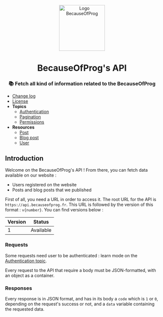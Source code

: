 <div align="center">
  <img src="https://cdn.becauseofprog.fr/v2/sites/becauseofprog.fr/assets/logos/bop.min.svg" alt="Logo BecauseOfProg" width="150" />
  <h1>BecauseOfProg's API</h1>
  <h3>📚 Fetch all kind of information related to the BecauseOfProg</h3>
</div>

- [Change log](CHANGELOG.md)
- [License](LICENSE)
- **Topics**
  - [Authentication](topics/Authentication.md)
  - [Pagination](topics/Pagination.md)
  - [Permissions](topics/Permissions.md)
- **Resources**
  - [Post](resources/Post.md)
  - [Blog post](resources/BlogPost.md)
  - [User](resources/User.md)

## Introduction

Welcome on the BecauseOfProg's API ! From there, you can fetch data available on our website :

- Users registered on the website
- Posts and blog posts that we published

First of all, you need a URL in order to access it. The root URL for the API is `https://api.becauseofprog.fr`. This URL is followed by the version of this format : `v{number}`. You can find versions below :

| Version | Status    |
| ------- | --------- |
| 1       | Available |

### Requests

Some requests need user to be authenticated : learn mode on the [Authentication topic](topics/Authentication.md).

Every request to the API that require a body must be JSON-formatted, with an object as a container.

### Responses

Every response is in JSON format, and has in its body a `code` which is `1` or `0`, depending on the request's success or not, and a `data` variable containing the requested data.
